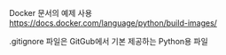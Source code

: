 Docker 문서의 예제 사용  
https://docs.docker.com/language/python/build-images/

.gitignore 파일은 GitGub에서 기본 제공하는 Python용 파일
